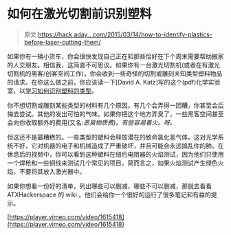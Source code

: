 # 如何在激光切割前识别塑料

> 原文:[https://hack aday . com/2015/03/14/how-to-identify-plastics-before-laser-cutting-them/](https://hackaday.com/2015/03/14/how-to-identify-plastics-before-laser-cutting-them/)

如果你有一辆小货车，你会很快发现自己正在和那些恰好在下个周末需要帮助搬家的人交朋友。相信我，这简直不可思议。如果你有一台激光切割机(或者在有激光切割机的黑客/创客空间工作)，你会收到一些奇怪的切割或雕刻未知类型塑料物品的请求。在你这么做之前，你应该读一下[David A. Katz]写的这个(pdf)化学实验室，以[学习如何识别塑料的类型](http://www.chymist.com/Polymer%20Identification.pdf)。

你不想切割或雕刻某些类型的材料有几个原因。有几个会弄得一团糟，你甚至会后悔去尝试。其他的发出可怕的气味。如果你把这个地方弄臭了，一些黑客空间甚至会向你收取额外的费用(又名:*恶臭物质费)。有些容易着火。呀。*

但这还不是最糟糕的。一些类型的塑料会释放潜在的致命氯化氢气体。这对光学系统不好，它对机器的电子和机械造成了严重破坏，并且可能会永远搞乱你的肺。在休息后的视频中，你可以看到这种塑料在纽约电阻器的火焰测试，因为他们只使用一个焊枪和一些铜线来测试几个常见的项目。简而言之，如果火焰测试产生绿色火焰，不要将其放入激光器中。

如果你想看一份好的清单，列出哪些可以删减，哪些不可以删减，那就去看看 ATXHackerspace 的 wiki 。他们会给你一个很好的运行了很多笔记和有益的提示。

[https://player.vimeo.com/video/1615418](https://player.vimeo.com/video/1615418)